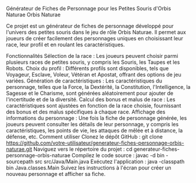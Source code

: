 Générateur de Fiches de Personnage pour les Petites Souris d'Orbis Naturae
Orbis Naturae

Ce projet est un générateur de fiches de personnage développé pour l'univers des petites souris dans le jeu de rôle Orbis Naturae. Il permet aux joueurs de créer facilement des personnages uniques en choisissant leur race, leur profil et en roulant les caractéristiques.

Fonctionnalités
Sélection de la race : Les joueurs peuvent choisir parmi plusieurs races de petites souris, y compris les Souris, les Taupes et les Robots.
Choix du profil : Différents profils sont disponibles, tels que Voyageur, Esclave, Voleur, Vétéran et Apostat, offrant des options de jeu variées.
Génération de caractéristiques : Les caractéristiques du personnage, telles que la Force, la Dextérité, la Constitution, l'Intelligence, la Sagesse et le Charisme, sont générées aléatoirement pour ajouter de l'incertitude et de la diversité.
Calcul des bonus et malus de race : Les caractéristiques sont ajustées en fonction de la race choisie, fournissant des bonus et des malus spécifiques à chaque race.
Affichage des informations du personnage : Une fois la fiche de personnage générée, les joueurs peuvent consulter les détails de leur personnage, y compris les caractéristiques, les points de vie, les attaques de mêlée et à distance, la défense, etc.
Comment utiliser
Clonez le dépôt GitHub : git clone https://github.com/votre-utilisateur/generateur-fiches-personnage-orbis-naturae.git
Naviguez vers le répertoire du projet : cd generateur-fiches-personnage-orbis-naturae
Compilez le code source : javac -d bin -sourcepath src src/Java/Main.java
Exécutez l'application : java -classpath bin Java.classes.Main
Suivez les instructions à l'écran pour créer un nouveau personnage et afficher sa fiche.

